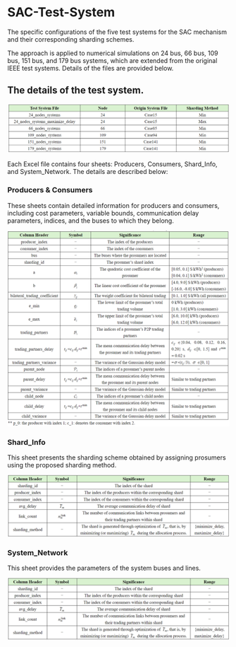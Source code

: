 # SAC-Test-System
The specific configurations of the five test systems for the SAC mechanism and their corresponding sharding schemes.

The approach is applied to numerical simulations on 24 bus, 66 bus, 109 bus, 151 bus, and 179 bus systems, which are extended from the original IEEE test systems. Details of the files are provided below.
## The details of the test system.
<div align="center">
  <img src = "/IMG/img1.png"/>
</div> 

Each Excel file contains four sheets: Producers, Consumers, Shard_Info, and System_Network. The details are described below:

### Producers & Consumers
These sheets contain detailed information for producers and consumers, including cost parameters, variable bounds, communication delay parameters, indices, and the buses to which they belong.
<div align="center">
  <img src = "/IMG/img2.png"/>
</div> 

### Shard_Info
This sheet presents the sharding scheme obtained by assigning prosumers using the proposed sharding method.
<div align="center">
  <img src = "/IMG/img3.png"/>
</div> 

### System_Network
This sheet provides the parameters of the system buses and lines.
<div align="center">
  <img src = "/IMG/img3.png"/>
</div> 
